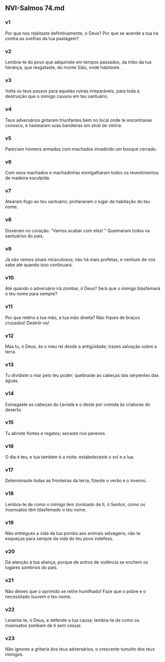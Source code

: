 ## NVI-Salmos 74.md
### v1
 Por que nos rejeitaste definitivamente, ó Deus? Por que se acende a tua ira contra as ovelhas da tua pastagem?
### v2
 Lembra-te do povo que adquiriste em tempos passados, da tribo da tua herança, que resgataste, do monte Sião, onde habitaste.
### v3
 Volta os teus passos para aquelas ruínas irreparáveis, para toda a destruição que o inimigo causou em teu santuário.
### v4
 Teus adversários gritaram triunfantes bem no local onde te encontravas conosco, e hastearam suas bandeiras em sinal de vitória.
### v5
 Pareciam homens armados com machados invadindo um bosque cerrado.
### v6
 Com seus machados e machadinhas esmigalharam todos os revestimentos de madeira esculpida.
### v7
 Atearam fogo ao teu santuário; profanaram o lugar da habitação do teu nome.
### v8
 Disseram no coração: "Vamos acabar com eles! " Queimaram todos os santuários do país.
### v9
 Já não vemos sinais miraculosos; não há mais profetas, e nenhum de nós sabe até quando isso continuará.
### v10
 Até quando o adversário irá zombar, ó Deus? Será que o inimigo blasfemará o teu nome para sempre?
### v11
 Por que reténs a tua mão, a tua mão direita? Não fiques de braços cruzados! Destrói-os!
### v12
 Mas tu, ó Deus, és o meu rei desde a antigüidade; trazes salvação sobre a terra.
### v13
 Tu dividiste o mar pelo teu poder; quebraste as cabeças das serpentes das águas.
### v14
 Esmagaste as cabeças do Leviatã e o deste por comida às criaturas do deserto.
### v15
 Tu abriste fontes e regatos; secaste rios perenes.
### v16
 O dia é teu, e tua também é a noite; estabeleceste o sol e a lua.
### v17
 Determinaste todas as fronteiras da terra; fizeste o verão e o inverno.
### v18
 Lembra-te de como o inimigo tem zombado de ti, ó Senhor, como os insensatos têm blasfemado o teu nome.
### v19
 Não entregues a vida da tua pomba aos animais selvagens; não te esqueças para sempre da vida do teu povo indefeso.
### v20
 Dá atenção à tua aliança, porque de antros de violência se enchem os lugares sombrios do país.
### v21
 Não deixes que o oprimido se retire humilhado! Faze que o pobre e o necessitado louvem o teu nome.
### v22
 Levanta-te, ó Deus, e defende a tua causa; lembra-te de como os insensatos zombam de ti sem cessar.
### v23
 Não ignores a gritaria dos teus adversários, o crescente tumulto dos teus inimigos.
